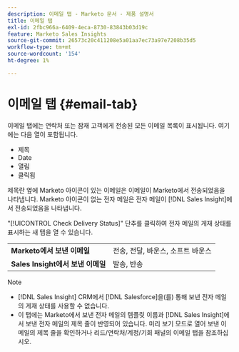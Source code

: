 ```yaml
---
description: 이메일 탭 - Marketo 문서 - 제품 설명서
title: 이메일 탭
exl-id: 2fbc966a-6409-4eca-8730-83843b03d19c
feature: Marketo Sales Insights
source-git-commit: 26573c20c411208e5a01aa7ec73a97e7208b35d5
workflow-type: tm+mt
source-wordcount: '154'
ht-degree: 1%

---
```


# 이메일 탭 {#email-tab}

이메일 탭에는 연락처 또는 잠재 고객에게 전송된 모든 이메일 목록이 표시됩니다. 여기에는 다음 열이 포함됩니다.

* 제목
* Date
* 열림
* 클릭됨

제목란 옆에 Marketo 아이콘이 있는 이메일은 이메일이 Marketo에서 전송되었음을 나타냅니다. Marketo 아이콘이 없는 전자 메일은 전자 메일이 [!DNL Sales Insight]에서 전송되었음을 나타냅니다.

&quot;[!UICONTROL Check Delivery Status]&quot; 단추를 클릭하여 전자 메일의 게재 상태를 표시하는 새 탭을 열 수 있습니다.

<table>
 <tbody>
  <tr>
   <td><strong>Marketo에서 보낸 이메일</strong></td>
   <td>전송, 전달, 바운스, 소프트 바운스</td>
  </tr>
  <tr>
   <td><strong>Sales Insight에서 보낸 이메일</strong></td>
   <td>발송, 반송</td>
  </tr>
 </tbody>
</table>

>[!NOTE]
>
>* [!DNL Sales Insight] CRM에서 [!DNL Salesforce]을(를) 통해 보낸 전자 메일의 게재 상태를 사용할 수 없습니다.
>* 이 탭에는 Marketo에서 보낸 전자 메일의 템플릿 이름과 [!DNL Sales Insight]에서 보낸 전자 메일의 제목 줄이 반영되어 있습니다. 미리 보기 모드로 열어 보낸 이메일의 제목 줄을 확인하거나 리드/연락처/계정/기회 패널의 이메일 탭을 참조하십시오.
